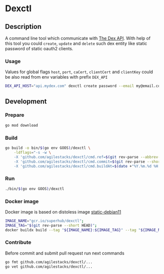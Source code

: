 # Dexctl

## Description

A command line tool which communicate with [The Dex API](https://dexidp.io/docs/api/). With help of this tool you could `create`, `update` and `delete` such dex entity like static password of static oauth2 clients.

### Usage

Values for global flags `host`, `port`, `caCert`, `clientCert` and `clientKey` could be also read from env variables with prefix `DEX_API`

```bash
DEX_API_HOST="api.mydex.com" dexctl create password --email my@email.com --password verystrongpassword
```

## Development

### Prepare

```bash
go mod download
```

### Build

```bash
go build -o bin/$(go env GOOS)/dexctl \
    -ldflags="-s -w \
    -X 'github.com/agilestacks/dexctl/cmd.ref=$(git rev-parse --abbrev-ref HEAD)' \
    -X 'github.com/agilestacks/dexctl/cmd.commit=$(git rev-parse --short HEAD)' \
    -X 'github.com/agilestacks/dexctl/cmd.buildAt=$(date +"%Y.%m.%d %H:%M %Z")'"
```

### Run

```bash
./bin/$(go env GOOS)/dexctl
```

### Docker image

Docker image is based on distoless image [static-debian11](https://github.com/GoogleContainerTools/distroless/blob/main/base/README.md)

```bash
IMAGE_NAME="gcr.io/superhub/dexctl";
IMAGE_TAG="$(git rev-parse --short HEAD)";
docker buildx build --tag "${IMAGE_NAME}:${IMAGE_TAG}" --tag "${IMAGE_NAME}:latest" . ;
```

### Contribute

Before commit and submit pull request run next commands

```bash
go fmt github.com/agilestacks/dexctl/...
go vet github.com/agilestacks/dexctl/...
```
